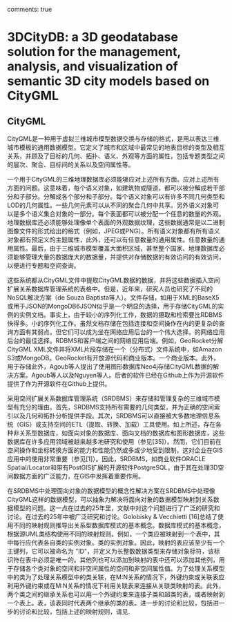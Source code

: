 comments: true

# 3DCityDB: a 3D geodatabase solution for the management, analysis, and visualization of semantic 3D city models based on CityGML
## CityGML
CityGML是一种用于虚拟三维城市模型数据交换与存储的格式，是用以表达三维城市模板的通用数据模型。它定义了城市和区域中最常见的地表目标的类型及相互关系，并顾及了目标的几何、拓扑、语义、外观等方面的属性，包括专题类型之间的层次、聚合、目标间的关系以及空间属性等。

一个用于CityGML的三维地理数据库必须能够应对上述所有方面。应对上述所有方面的问题。这意味着，每个语义对象，如建筑物或隧道，都可以被分解成若干部分和子部分。分解成各个部分和子部分。每个语义对象可以有许多不同几何类型和LOD的几何属性。一些几何元素可以从不同的聚合几何中共享。另外语义对象可以是多个语义集合对象的一部分。每个表面都可以被分配一个任意的数量的外观。地理数据库还必须能够处理像单个表面的外观数据纹理，这些数据通常是以二进制图像文件的形式给出的格式（例如，JPEG或PNG）。所有语义对象都有所有语义对象都有预定义的主题属性，此外，还可以有任意数量的通用属性。任意数量的通用属性。最后，由于三维城市模型覆盖大面积区域，甚至整个国家、地理数据库必须能够管理大量的数据庞大的数据量，并提供对存储数据的有效访问的有效访问，以便进行专题和空间查询。

这些系统都从CityGML文件中提取CityGML数据的数据，并将这些数据插入空间扩展关系数据库管理系统的表格中。但是，近年来，研究人员也研究了不同的NoSQL解决方案（de Souza Baptista等人）。文件存储，如用于XML的BaseX5或用于JSON的MongoDB6JSON似乎是一个明显的选择，用于存储CityGML的实例的实例文档。事实上，由于较小的序列化工作，数据的摄取和检索要比RDBMS快得多。小的序列化工作。虽然文档存储在包括连接和空间操作在内的更复杂的查询方面有其弱点，但它们可以成为坐在网络应用后台的一个伟大选择。的网络应用后台的最佳选择。RDBMS和客户端之间的网络应用后端。例如，GeoRocket分解CityGML XML文件并将XML片段存储在一个（分布式）文件系统中，如Amazon S3或MongoDB。GeoRocket有开放源代码和商业版本。一个商业版本。此外，用于存储此外，Agoub等人提出了使用图形数据库Neo4j存储CityGML数据的解决方案。Agoub等人以及Nguyen等人。后者的软件已经在Github上作为开源软件提供了作为开源软件在Github上提供。

采用空间扩展关系数据库管理系统（SRDBMS）来存储和管理复杂的三维城市模型有充分的理由。首先，SRDBMS支持所有需要的几何类型，并为正确的空间索引以及几何和拓扑分析提供手段。其次，SRDBMS可以直接被大多数地理信息系统（GIS）或支持空间的ETL（提取、转换、加载）工具使用。如上所述，存在各种非关系型数据库，如面向对象的数据库、面向文档的数据库和图形数据库，这些数据库在许多应用领域被越来越多地研究和使用（参见[35]）。然而，它们目前在空间操作和坐标转换方面的能力和性能仍然或多或少地受到限制，这对企业在GIS应用中的使用非常重要（参见[1]）。因此，SRDBMS，如商业软件ORACLE Spatial/Locator和带有PostGIS扩展的开源软件PostgreSQL，由于其在处理3D空间数据方面的广泛能力，在GIS中发挥着重要作用。

在SRDBMS中处理面向对象的数据模型的概念性解决方案在SRDBMS中处理像CityGML这样的数据模型，可以抽象为解决将面向对象的数据模型映射到关系数据模型的问题。这一点在过去的25年里，文献中对这个问题进行了广泛的研究和讨论。在过去的25年中被广泛研究和讨论。Golobisky & Vecchietti [16]总结了使用不同的映射规则推导出关系型数据库模式的基本概念。数据库模式的基本概念，根据源UML类结构使用不同的映射规则。例如，一个类应被映射到一个表中，其中每行应代表各自类的实例对象。类的实例对象。因此，映射的表应该至少有一个主键列，它可以被命名为 "ID"，并定义为长整数数据类型来存储对象标符，该标识符在表中必须是唯一的。其他列也可以添加到映射的表中还可以添加其他列，用于存储各个类对象的空间和非空间属性的空间和非空间属性值。为了处理关系模型中的类为了处理关系模型中的类关联，在M:N关系的情况下，外键约束或关联表应利用外键约束或在M:N关系的情况下利用关联表来连接从关联类映射的表。此外，两个类之间的继承关系也可以用一个外键约束来连接子类和超类的表，或者映射到一个表上。表，该表同时代表两个继承的类的表。进一步的讨论和比较，包括进一步的讨论和比较，包括上述的映射规则，请见.


[^1]: 3DCityDB - a 3D geodatabase solution for the management, analysis, and visualization of semantic 3D city models based on CityGML